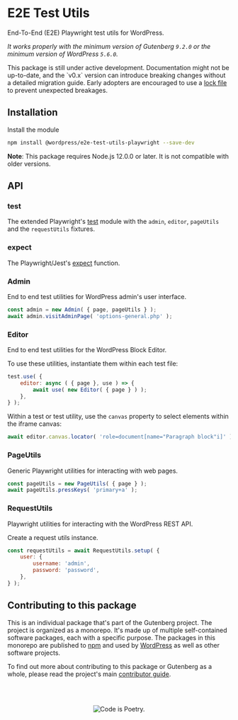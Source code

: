 # E2E Test Utils

End-To-End (E2E) Playwright test utils for WordPress.

_It works properly with the minimum version of Gutenberg `9.2.0` or the minimum version of WordPress `5.6.0`._

<div class="callout callout-alert">
This package is still under active development. Documentation might not be up-to-date, and the `v0.x` version can introduce breaking changes without a detailed migration guide. Early adopters are encouraged to use a <a href="https://docs.npmjs.com/cli/v9/configuring-npm/package-lock-json">lock file</a> to prevent unexpected breakages.
</div>

## Installation

Install the module

```bash
npm install @wordpress/e2e-test-utils-playwright --save-dev
```

**Note**: This package requires Node.js 12.0.0 or later. It is not compatible with older versions.

## API

### test

The extended Playwright's [test](https://playwright.dev/docs/api/class-test) module with the `admin`, `editor`, `pageUtils` and the `requestUtils` fixtures.

### expect

The Playwright/Jest's [expect](https://jestjs.io/docs/expect) function.

### Admin

End to end test utilities for WordPress admin's user interface.

```js
const admin = new Admin( { page, pageUtils } );
await admin.visitAdminPage( 'options-general.php' );
```

### Editor

End to end test utilities for the WordPress Block Editor.

To use these utilities, instantiate them within each test file:
```js
test.use( {
	editor: async ( { page }, use ) => {
		await use( new Editor( { page } ) );
	},
} );
```

Within a test or test utility, use the `canvas` property to select elements within the iframe canvas:

```js
await editor.canvas.locator( 'role=document[name="Paragraph block"i]' )
```

### PageUtils

Generic Playwright utilities for interacting with web pages.

```js
const pageUtils = new PageUtils( { page } );
await pageUtils.pressKeys( 'primary+a' );
```

### RequestUtils

Playwright utilities for interacting with the WordPress REST API.

Create a request utils instance.

```js
const requestUtils = await RequestUtils.setup( {
	user: {
		username: 'admin',
		password: 'password',
	},
} );
```

## Contributing to this package

This is an individual package that's part of the Gutenberg project. The project is organized as a monorepo. It's made up of multiple self-contained software packages, each with a specific purpose. The packages in this monorepo are published to [npm](https://www.npmjs.com/) and used by [WordPress](https://make.wordpress.org/core/) as well as other software projects.

To find out more about contributing to this package or Gutenberg as a whole, please read the project's main [contributor guide](https://github.com/WordPress/gutenberg/tree/HEAD/CONTRIBUTING.md).

<br /><br /><p align="center"><img src="https://s.w.org/style/images/codeispoetry.png?1" alt="Code is Poetry." /></p>
